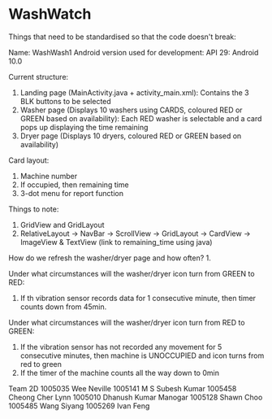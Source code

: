 # WashWatch

Things that need to be standardised so that the code doesn't break:

Name: WashWash1
Android version used for development: API 29: Android 10.0

Current structure:
1. Landing page (MainActivity.java + activity_main.xml): Contains the 3 BLK buttons to be selected
2. Washer page (Displays 10 washers using CARDS, coloured RED or GREEN based on availability): Each RED washer is selectable and a card pops up displaying the time remaining
3. Dryer page (Displays 10 dryers, coloured RED or GREEN based on availability)

Card layout: 
1. Machine number
2. If occupied, then remaining time 
3. 3-dot menu for report function

Things to note:
1. GridView and GridLayout
2. RelativeLayout -> NavBar -> ScrollView -> GridLayout -> CardView -> ImageView & TextView (link to remaining_time using java) 

How do we refresh the washer/dryer page and how often?
1. 

Under what circumstances will the washer/dryer icon turn from GREEN to RED:
1. If th vibration sensor records data for 1 consecutive minute, then timer counts down from 45min.

Under what circumstances will the washer/dryer icon turn from RED to GREEN:
1. If the vibration sensor has not recorded any movement for 5 consecutive minutes, then machine is UNOCCUPIED and icon turns from red to green
2. If the timer of the machine counts all the way down to 0min

Team 2D
1005035         	Wee Neville
1005141         	M S Subesh Kumar
1005458         	Cheong Cher Lynn
1005010         	Dhanush Kumar Manogar
1005128         	Shawn Choo
1005485         	Wang Siyang
1005269         	Ivan Feng

